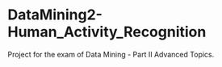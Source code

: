 # DataMining2-Human_Activity_Recognition
 Project for the exam of Data Mining - Part II Advanced Topics.
